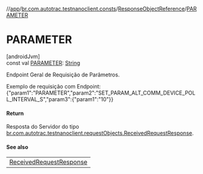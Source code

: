//[app](../../../index.md)/[br.com.autotrac.testnanoclient.consts](../index.md)/[ResponseObjectReference](index.md)/[PARAMETER](-p-a-r-a-m-e-t-e-r.md)

# PARAMETER

[androidJvm]\
const val [PARAMETER](-p-a-r-a-m-e-t-e-r.md): [String](https://kotlinlang.org/api/latest/jvm/stdlib/kotlin/-string/index.html)

Endpoint Geral de Requisição de Parâmetros.

Exemplo de requisição com Endpoint: {&quot;param1&quot;:&quot;PARAMETER&quot;,&quot;param2&quot;:&quot;SET_PARAM_ALT_COMM_DEVICE_POLL_INTERVAL_S&quot;,&quot;param3&quot;:{&quot;param1&quot;:&quot;10&quot;}}

#### Return

Resposta do Servidor do tipo [br.com.autotrac.testnanoclient.requestObjects.ReceivedRequestResponse](../../br.com.autotrac.testnanoclient.requestObjects/-received-request-response/index.md).

#### See also

| |
|---|
| [ReceivedRequestResponse](../../br.com.autotrac.testnanoclient.requestObjects/-received-request-response/index.md) |
